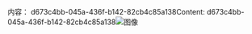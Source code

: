 <span data-ttu-id="cfab2-101">内容： d673c4bb-045a-436f-b142-82cb4c85a138</span><span class="sxs-lookup"><span data-stu-id="cfab2-101">Content: d673c4bb-045a-436f-b142-82cb4c85a138</span></span>![图像](7200b9ca-03f3-4475-b2e9-663b03e7ba37.png)
